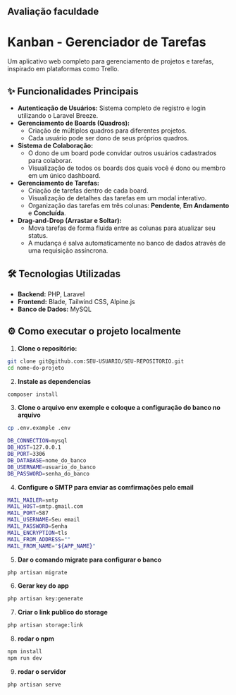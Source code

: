 ## Avaliação faculdade

# Kanban - Gerenciador de Tarefas

Um aplicativo web completo para gerenciamento de projetos e tarefas, inspirado em plataformas como Trello.

## ✨ Funcionalidades Principais

-   **Autenticação de Usuários:** Sistema completo de registro e login utilizando o Laravel Breeze.
-   **Gerenciamento de Boards (Quadros):**
    -   Criação de múltiplos quadros para diferentes projetos.
    -   Cada usuário pode ser dono de seus próprios quadros.
-   **Sistema de Colaboração:**
    -   O dono de um board pode convidar outros usuários cadastrados para colaborar.
    -   Visualização de todos os boards dos quais você é dono ou membro em um único dashboard.
-   **Gerenciamento de Tarefas:**
    -   Criação de tarefas dentro de cada board.
    -   Visualização de detalhes das tarefas em um modal interativo.
    -   Organização das tarefas em três colunas: **Pendente**, **Em Andamento** e **Concluída**.
-   **Drag-and-Drop (Arrastar e Soltar):**
    -   Mova tarefas de forma fluida entre as colunas para atualizar seu status.
    -   A mudança é salva automaticamente no banco de dados através de uma requisição assíncrona.

## 🛠️ Tecnologias Utilizadas

-   **Backend:** PHP, Laravel
-   **Frontend:** Blade, Tailwind CSS, Alpine.js
-   **Banco de Dados:** MySQL
  
## ⚙️ Como executar o projeto localmente

1. **Clone o repositório:**
```bash
git clone git@github.com:SEU-USUARIO/SEU-REPOSITORIO.git
cd nome-do-projeto
```

2. **Instale as dependencias**
```bash
composer install
```
3. **Clone o arquivo env exemple e coloque a configuração do banco no arquivo**
```bash
cp .env.example .env
```

```bash
DB_CONNECTION=mysql
DB_HOST=127.0.0.1
DB_PORT=3306
DB_DATABASE=nome_do_banco
DB_USERNAME=usuario_do_banco
DB_PASSWORD=senha_do_banco
```

4. **Configure o SMTP para enviar as comfirmações pelo email**
```bash
MAIL_MAILER=smtp
MAIL_HOST=smtp.gmail.com
MAIL_PORT=587
MAIL_USERNAME=Seu email
MAIL_PASSWORD=Senha
MAIL_ENCRYPTION=tls
MAIL_FROM_ADDRESS=""
MAIL_FROM_NAME="${APP_NAME}"
```
5. **Dar o comando migrate para configurar o banco**
```bash
php artisan migrate
```
6. **Gerar key do app**
```bash
php artisan key:generate
```
7. **Criar o link publico do storage**
```bash
php artisan storage:link
```
8. **rodar o npm**
```bash
npm install
npm run dev
```
9. **rodar o servidor**
```bash
php artisan serve
```
